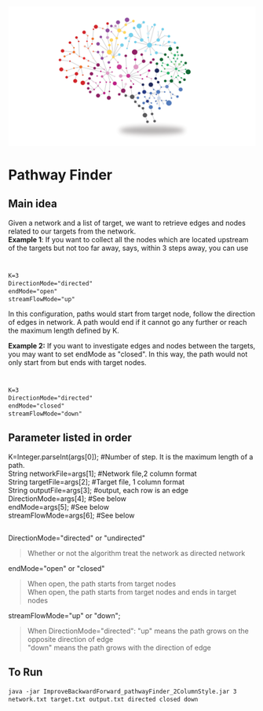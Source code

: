 ![](https://github.com/zhukuixi/CommonTool/blob/master/PathwayFinder/img/connecting-the-dots-sized.gif)
# Pathway Finder

## Main idea
Given a network and a list of target, we want to retrieve edges and nodes related to our targets from the network.     
**Example 1**: If you want to collect all the nodes which are located upstream of the targets but not too far away, says, within 3 steps away, you can use  
#   
    K=3
	DirectionMode="directed"  
	endMode="open"   
	streamFlowMode="up"  
In this configuration, paths would start from target node, follow the direction of edges in network. A path would end if it cannot go any further or reach the maximum length defined by K.


**Example 2:** If you want to investigate edges and nodes between the targets, you may want to set endMode as "closed". In this way, the path would not only start from but ends with target nodes.   
#   
    K=3
	DirectionMode="directed"  
	endMode="closed"   
	streamFlowMode="down" 


## Parameter listed in order
K=Integer.parseInt(args[0]);      #Number of step. It is the maximum length of a path.        
String networkFile=args[1];       #Network file,2 column format  
String targetFile=args[2];        #Target file, 1 column format  
String outputFile=args[3];		  #output, each row is an edge  
DirectionMode=args[4];            #See below  
endMode=args[5];                  #See below  
streamFlowMode=args[6];	          #See below  
		
		
##	
DirectionMode="directed" or "undirected"      
> Whether or not the algorithm treat the network as directed network    

endMode="open" or "closed"    
> When open, the path starts from target nodes  
> When open, the path starts from target nodes and ends in target nodes

streamFlowMode="up" or "down";  
> When DirectionMode="directed":
> "up" means the path grows on the opposite direction of edge    
> "down" means the path grows with the direction of edge  


## To Run
	java -jar ImproveBackwardForward_pathwayFinder_2ColumnStyle.jar 3 network.txt target.txt output.txt directed closed down

		
		